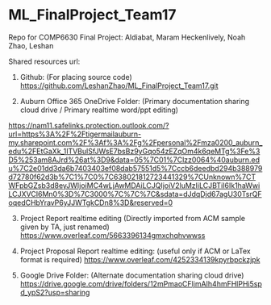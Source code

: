 # ML_FinalProject_Team17
Repo for COMP6630 Final Project: 
Aldiabat, Maram
Heckenlively, Noah
Zhao, Leshan


Shared resources url:

1. Github:  (For placing source code)
https://github.com/LeshanZhao/ML_FinalProject_Team17.git

2. Auburn Office 365 OneDrive Folder:
(Primary documentation sharing cloud drive / Primary realtime word/ppt editing)

https://nam11.safelinks.protection.outlook.com/?url=https%3A%2F%2Ftigermailauburn-my.sharepoint.com%2F%3Af%3A%2Fg%2Fpersonal%2Fmza0200_auburn_edu%2FEtGaXk_1ITVBulSfJWsE7bsBz9yGqo54zEZqOm4k6qeMTg%3Fe%3D5%253am8AJrd%26at%3D9&data=05%7C01%7Clzz0064%40auburn.edu%7C2e01dd3da6b7403403ef08dab57551d5%7Cccb6deedbd294b388979d72780f62d3b%7C1%7C0%7C638021812723441329%7CUnknown%7CTWFpbGZsb3d8eyJWIjoiMC4wLjAwMDAiLCJQIjoiV2luMzIiLCJBTiI6Ik1haWwiLCJXVCI6Mn0%3D%7C3000%7C%7C%7C&sdata=dJdqDjd67agU30TsrQFoqedCHbYravP6yJJWTgkCDn8%3D&reserved=0

3. Project Report realtime editing 
(Directly imported from ACM sample given by TA, just renamed)
https://www.overleaf.com/5663396134gmxchqhvwwss

3. Project Proposal Report realtime editing: (useful only if ACM or LaTex format is required) 
https://www.overleaf.com/4252334139kpyrbpckzjpk

4. Google Drive Folder: (Alternate documentation sharing cloud drive)
https://drive.google.com/drive/folders/12mPmaoCFljmAIh4hmFHlPHi5spd_ypS2?usp=sharing